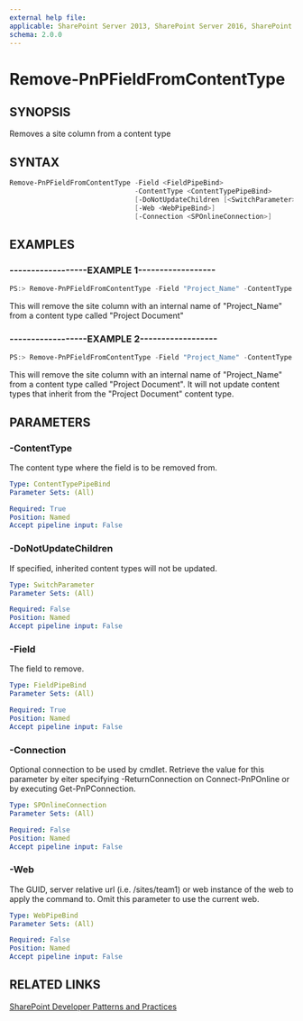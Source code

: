 ```yaml
---
external help file:
applicable: SharePoint Server 2013, SharePoint Server 2016, SharePoint Online
schema: 2.0.0
---
```

# Remove-PnPFieldFromContentType

## SYNOPSIS
Removes a site column from a content type

## SYNTAX 

```powershell
Remove-PnPFieldFromContentType -Field <FieldPipeBind>
                               -ContentType <ContentTypePipeBind>
                               [-DoNotUpdateChildren [<SwitchParameter>]]
                               [-Web <WebPipeBind>]
                               [-Connection <SPOnlineConnection>]
```

## EXAMPLES

### ------------------EXAMPLE 1------------------
```powershell
PS:> Remove-PnPFieldFromContentType -Field "Project_Name" -ContentType "Project Document"
```

This will remove the site column with an internal name of "Project_Name" from a content type called "Project Document"

### ------------------EXAMPLE 2------------------
```powershell
PS:> Remove-PnPFieldFromContentType -Field "Project_Name" -ContentType "Project Document" -DoNotUpdateChildren
```

This will remove the site column with an internal name of "Project_Name" from a content type called "Project Document". It will not update content types that inherit from the "Project Document" content type.

## PARAMETERS

### -ContentType
The content type where the field is to be removed from.

```yaml
Type: ContentTypePipeBind
Parameter Sets: (All)

Required: True
Position: Named
Accept pipeline input: False
```

### -DoNotUpdateChildren
If specified, inherited content types will not be updated.

```yaml
Type: SwitchParameter
Parameter Sets: (All)

Required: False
Position: Named
Accept pipeline input: False
```

### -Field
The field to remove.

```yaml
Type: FieldPipeBind
Parameter Sets: (All)

Required: True
Position: Named
Accept pipeline input: False
```

### -Connection
Optional connection to be used by cmdlet. Retrieve the value for this parameter by eiter specifying -ReturnConnection on Connect-PnPOnline or by executing Get-PnPConnection.

```yaml
Type: SPOnlineConnection
Parameter Sets: (All)

Required: False
Position: Named
Accept pipeline input: False
```

### -Web
The GUID, server relative url (i.e. /sites/team1) or web instance of the web to apply the command to. Omit this parameter to use the current web.

```yaml
Type: WebPipeBind
Parameter Sets: (All)

Required: False
Position: Named
Accept pipeline input: False
```

## RELATED LINKS

[SharePoint Developer Patterns and Practices](http://aka.ms/sppnp)